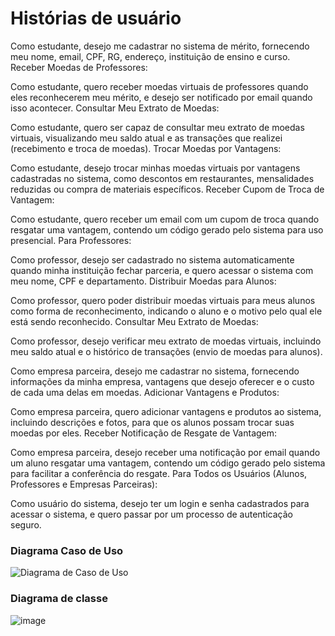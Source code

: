 # Histórias de usuário
Como estudante, desejo me cadastrar no sistema de mérito, fornecendo meu nome, email, CPF, RG, endereço, instituição de ensino e curso.
Receber Moedas de Professores:

Como estudante, quero receber moedas virtuais de professores quando eles reconhecerem meu mérito, e desejo ser notificado por email quando isso acontecer.
Consultar Meu Extrato de Moedas:

Como estudante, quero ser capaz de consultar meu extrato de moedas virtuais, visualizando meu saldo atual e as transações que realizei (recebimento e troca de moedas).
Trocar Moedas por Vantagens:

Como estudante, desejo trocar minhas moedas virtuais por vantagens cadastradas no sistema, como descontos em restaurantes, mensalidades reduzidas ou compra de materiais específicos.
Receber Cupom de Troca de Vantagem:

Como estudante, quero receber um email com um cupom de troca quando resgatar uma vantagem, contendo um código gerado pelo sistema para uso presencial.
Para Professores:

Como professor, desejo ser cadastrado no sistema automaticamente quando minha instituição fechar parceria, e quero acessar o sistema com meu nome, CPF e departamento.
Distribuir Moedas para Alunos:

Como professor, quero poder distribuir moedas virtuais para meus alunos como forma de reconhecimento, indicando o aluno e o motivo pelo qual ele está sendo reconhecido.
Consultar Meu Extrato de Moedas:

Como professor, desejo verificar meu extrato de moedas virtuais, incluindo meu saldo atual e o histórico de transações (envio de moedas para alunos).

Como empresa parceira, desejo me cadastrar no sistema, fornecendo informações da minha empresa, vantagens que desejo oferecer e o custo de cada uma delas em moedas.
Adicionar Vantagens e Produtos:

Como empresa parceira, quero adicionar vantagens e produtos ao sistema, incluindo descrições e fotos, para que os alunos possam trocar suas moedas por eles.
Receber Notificação de Resgate de Vantagem:

Como empresa parceira, desejo receber uma notificação por email quando um aluno resgatar uma vantagem, contendo um código gerado pelo sistema para facilitar a conferência do resgate.
Para Todos os Usuários (Alunos, Professores e Empresas Parceiras):

Como usuário do sistema, desejo ter um login e senha cadastrados para acessar o sistema, e quero passar por um processo de autenticação seguro.

### Diagrama Caso de Uso

![Diagrama de Caso de Uso](Diagramadecasodeuso.png)
### Diagrama de classe

![image](https://github.com/pucmg-2023-02-lds-g5/Projeto-3/assets/99293679/40b4f6b1-183c-461f-bbf1-91985a3d2ef3)

